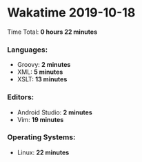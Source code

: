 # Wakatime 2019-10-18

Time Total: **0 hours 22 minutes**

### Languages:
- Groovy: **2 minutes** 
- XML: **5 minutes** 
- XSLT: **13 minutes** 

### Editors:
- Android Studio: **2 minutes** 
- Vim: **19 minutes** 

### Operating Systems:
- Linux: **22 minutes** 

